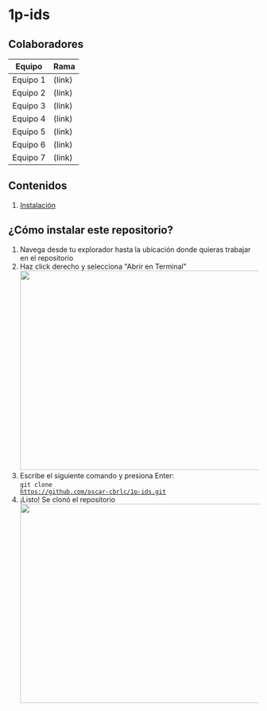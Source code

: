 # 1p-ids
## Colaboradores
| Equipo | Rama |
| ----------- | ----------- |
| Equipo 1 | (link) |
| Equipo 2 | (link) |
| Equipo 3 | (link) |
| Equipo 4 | (link) |
| Equipo 5 | (link) |
| Equipo 6 | (link) |
| Equipo 7 | (link) |

##  Contenidos
1. [Instalación](#Instalacion)

## ¿Cómo instalar este repositorio?<a name="Instalacion"></a>
1. Navega desde tu explorador hasta la ubicación donde quieras trabajar en el repositorio
2. Haz click derecho y selecciona "Abrir en Terminal"
<img src="https://github.com/oscar-cbrlc/1p-ids/assets/65133949/9d61d447-c01e-4d9c-b6df-952972289aea" width="600" height="400"></br>
3. Escribe el siguiente comando y presiona Enter: </br>
<code>git clone  https://github.com/oscar-cbrlc/1p-ids.git</code>
4. ¡Listo! Se clonó el repositorio
<img src="https://github.com/oscar-cbrlc/1p-ids/assets/65133949/bc889035-eb81-45d5-b540-13d050964257" width="600" height="400"></br>
